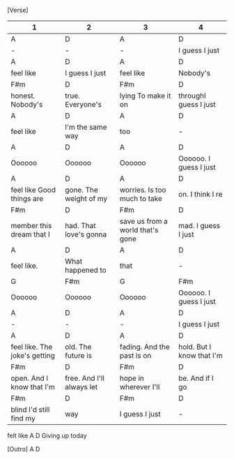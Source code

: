 [Verse]

| 1                             | 2                         | 3                                | 4                         |
| ----------------------------- | ------------------------- | -------------------------------- | ------------------------- |
| A                             | D                         | A                                | D                         |
| -                             | -                         | -                                | I guess I just            |
| A                             | D                         | A                                | D                         |
| feel like                     | I guess I just            | feel like                        | Nobody's                  |
| F#m                           | D                         | F#m                              | D                         |
| honest. Nobody's              | true. Everyone's          | lying To make it on              | throughI guess I just     |
| A                             | D                         | A                                | D                         |
| feel like                     | I'm the same way          | too                              | -                         |
| A                             | D                         | A                                | D                         |
| Oooooo                        | Oooooo                    | Oooooo                           | Oooooo. I guess I just    |
| A                             | D                         | A                                | D                         |
| feel like Good things are     | gone. The weight of my    | worries. Is too much to take     | on. I think I re          |
| F#m                           | D                         | F#m                              | D                         |
| member this dream that I      | had. That love's gonna    | save us from a world that's gone | mad. I guess I just       |
| A                             | D                         | A                                | D                         |
| feel like.                    | What happened to          | that                             | -                         |
| G                             | F#m                       | G                                | F#m                       |
| Oooooo                        | Oooooo                    | Oooooo                           | Oooooo. I guess I just    |
| A                             | D                         | A                                | D                         |
| -                             | -                         | -                                | I guess I just            |
| A                             | D                         | A                                | D                         |
| feel like. The joke's getting | old. The future is        | fading. And the past is on       | hold. But I know that I'm |
| F#m                           | D                         | F#m                              | D                         |
| open. And I know that I'm     | free. And I'll always let | hope in wherever I'll            | be. And if I go           |
| F#m                           | D                         | F#m                              | D                         |
| blind I'd still find my       | way                       | I guess I just                   | -                         |
felt like
            A           D
Giving up today﻿

[Outro]
A D